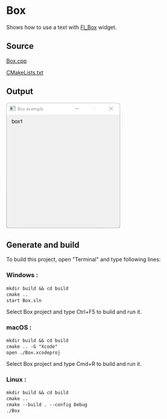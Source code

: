 # Box

Shows how to use a text with [Fl_Box](https://www.fltk.org/doc-1.3/classFl__Box.html) widget.

## Source

[Box.cpp](Box.cpp)

[CMakeLists.txt](CMakeLists.txt)

## Output

![output](../../../docs/Pictures/Examples/Box.png)

## Generate and build

To build this project, open "Terminal" and type following lines:

### Windows :

``` shell
mkdir build && cd build
cmake .. 
start Box.sln
```

Select Box project and type Ctrl+F5 to build and run it.

### macOS :

``` shell
mkdir build && cd build
cmake .. -G "Xcode"
open ./Box.xcodeproj
```

Select Box project and type Cmd+R to build and run it.

### Linux :

``` shell
mkdir build && cd build
cmake .. 
cmake --build . --config Debug
./Box
```
